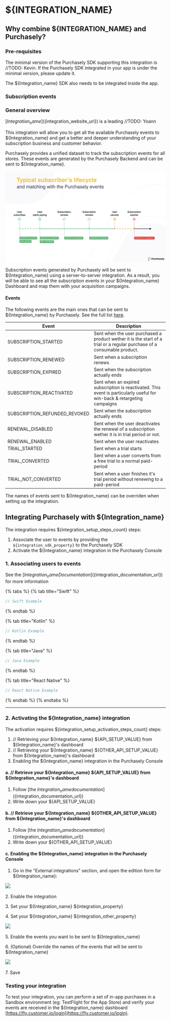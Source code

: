 # ${INTEGRATION_NAME}

## Why combine ${INTEGRATION_NAME} and Purchasely?

### Pre-requisites

The minimal version of the Purchasely SDK supporting this integration is //TODO: Kevin. If the Purchasely SDK integrated in your app is under the minimal version, please update it.

The ${Integration_name} SDK also needs to be integrated inside the app.

### Subscription events

### General overview

[${Integration_name}](${integration_website_url}) is a leading //TODO: Yoann

This integration will allow you to get all the available Purchasely events to ${Integration_name} and get a better and deeper understanding of your subscription business and customer behavior.

Purchasely provides a unified dataset to track the subscription events for all stores. These events are generated by the Purchasely Backend and can be sent to ${Integration_name}.

![](<../.gitbook/assets/image (150) (1).png>)

Subscription events generated by Purchasely will be sent to ${Integration_name} using a server-to-server integration. As a result, you will be able to see all the subscription events in your ${Integration_name} Dashboard and map them with your acquisition campaigns.

#### Events

The following events are the main ones that can be sent to ${Integration_name} by Purchasely. See the full list [here](onesignal.md#subscription-events).

| Event                           | Description                                                                                                              |
| ------------------------------- | ------------------------------------------------------------------------------------------------------------------------ |
| SUBSCRIPTION\_STARTED           | Sent when the user purchased a product wether it is the start of a trial or a regular purchase of a consumable product.  |
| SUBSCRIPTION\_RENEWED           | Sent when a subscription renews                                                                                          |
| SUBSCRIPTION\_EXPIRED           | Sent when the subscription actually ends                                                                                 |
| SUBSCRIPTION\_REACTIVATED       | Sent when an expired subscription is reactivated. This event is particularly useful for win-back & retargeting campaigns |
| SUBSCRIPTION\_REFUNDED\_REVOKED | Sent when the subscription actually ends                                                                                 |
| RENEWAL\_DISABLED               | Sent when the user deactivates the renewal of a subscription wether it is in trial period or not.                        |
| RENEWAL\_ENABLED                | Sent when the user reactivates                                                                                           |
| TRIAL\_STARTED                  | Sent when a trial starts                                                                                                 |
| TRIAL\_CONVERTED                | Sent when a user converts from a free trial to a normal paid-period                                                      |
| TRIAL\_NOT\_CONVERTED           | Sent when a user finishes it's trial period without renewing to a paid-period                                            |

The names of events sent to ${Integration_name} can be overriden when setting up the integration.

## **Integrating Purchasely with ${Integration_name}**

The integration requires ${integration_setup_steps_count} steps:

1. Associate the user to events by providing the `${integration_sdk_property}` to the Purchasely SDK
2. Activate the ${Integration_name} integration in the Purchasely Console

### 1. Associating users to events

See the [${Integration_name} Documentation](${integration_documentation_url}) for more information

{% tabs %}
{% tab title="Swift" %}
```swift
// Swift Example
```
{% endtab %}

{% tab title="Kotlin" %}
```kotlin
// Kotlin Example
```
{% endtab %}

{% tab title="Java" %}
```java
// Java Example
```
{% endtab %}

{% tab title="React Native" %}
```jsx
// React Native Example
```
{% endtab %}
{% endtabs %}

***

### 2. Activating the ${Integration_name} integration

The activation requires ${integration_setup_activation_steps_count} steps:

1. // Retrieving your ${Integration_name} ${API_SETUP_VALUE} from ${Integration_name}'s dashboard
2. // Retrieving your ${Integration_name} ${OTHER_API_SETUP_VALUE} from ${Integration_name}'s dashboard
3. Enabling the ${Integration_name} integration in the Purchasely Console

#### a. // Retrieve your ${Integration_name} ${API_SETUP_VALUE} from ${Integration_name}'s dashboard

1. Follow [the ${Integration_name} documentation](${integration_documentation_url})
2. Write down your ${API_SETUP_VALUE}

#### b. // Retrieve your ${Integration_name} ${OTHER_API_SETUP_VALUE} from ${Integration_name}'s dashboard

1. Follow [the ${Integration_name} documentation](${integration_documentation_url})
2. Write down your ${OTHER_API_SETUP_VALUE}

#### c. Enabling the ${Integration_name} integration in the Purchasely Console

1. Go in the "External integrations" section, and open the edition form for ${Integration_name}:

![](<../.gitbook/assets/ // Link to screenshot>)

2\. Enable the integration

3\. Set your ${Integration_name} ${integration_property}

4\. Set your ${Integration_name} ${integration_other_property}

![](<../.gitbook/assets/ // Link to screenshot>)

5\. Enable the events you want to be sent to ${Integration_name}

6\. (Optional) Override the names of the events that will be sent to ${Integration_name}

![](<../.gitbook/assets/ // Link to screenshot>)

7\. Save

### Testing your integration

To test your integration, you can perform a set of in-app purchases in a Sandbox environment (eg: TestFlight for the App Store) and verify your events are received in the ${Integration_name} dashboard [https://fly.customer.io/login](https://fly.customer.io/login).
